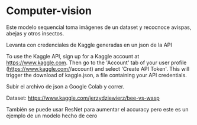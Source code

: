 # Computer-vision

Este modelo sequencial toma imágenes de un dataset y recocnoce avispas, abejas y otros insectos. 

Levanta con credenciales de Kaggle generadas en un json de la API

To use the Kaggle API, sign up for a Kaggle account at https://www.kaggle.com. Then go to the 'Account' tab of your user profile (https://www.kaggle.com/<username>/account) and select 'Create API Token'. This will trigger the download of kaggle.json, a file containing your API credentials.
  
Subir el archivo de json a Google Colab y correr.

Dataset: https://www.kaggle.com/jerzydziewierz/bee-vs-wasp

También se puede usar ResNet para aumentar el accuracy pero este es un ejemplo de un modelo hecho de cero

